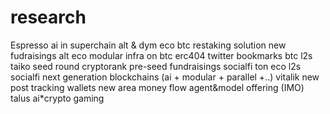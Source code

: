 # research
Espresso
ai in superchain 
alt & dym eco
btc restaking solution
new fudraisings
alt eco
modular infra on btc
erc404
twitter bookmarks
btc l2s
taiko
seed round cryptorank
pre-seed fundraisings
socialfi
ton eco
l2s socialfi
next generation blockchains (ai + modular + parallel +..)
vitalik new post
tracking wallets
new area money flow
agent&model offering (IMO) 
talus
ai*crypto
gaming
